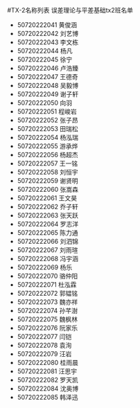 #TX-2名称列表
误差理论与平差基础tx2班名单
-	50720222041	黄俊涵
-	50720222042	刘艺博
-	50720222043	李文栋
-	50720222044	杨凡
-	50720222045	徐宁
-	50720222046	卢浩臻
-	50720222047	王德奇
-	50720222048	吴毅博
-	50720222049	谢子轩
-	50720222050	向羽
-	50720222051	程峻岩
-	50720222052	张子昂
-	50720222053	田瑞松
-	50720222054	杨泓瑞
-	50720222055	游承烨
-	50720222056	杨超杰
-	50720222057	王一铭
-	50720222058	刘恒宇
-	50720222059	谢贤明
-	50720222060	张嵩森
-	50720222061	王文昊
-	50720222062	乔子轩
-	50720222063	张天跃
-	50720222064	罗志洋
-	50720222065	陈力通
-	50720222066	刘泗锦
-	50720222067	刘雨瑄
-	50720222068	冯宇涵
-	50720222069	杨乐
-	50720222070	骆仲阳
-	50720222071	杜泓霖
-	50720222072	郭韫铭
-	50720222073	魏亦祥
-	50720222074	孙芊澍
-	50720222075	魏枫林
-	50720222076	阮家乐
-	50720222077	闫铠
-	50720222078	袁洵
-	50720222079	汪岩
-	50720222080	桂雨晨
-	50720222081	汪思宇
-	50720222082	罗天凯
-	50720222084	沈奥博
-	50720222085	韩泽迅


